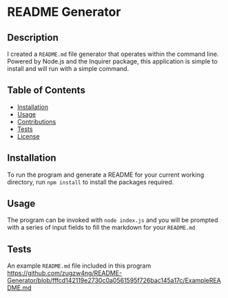 # README Generator
  
  ## Description 

I created a `README.md` file generator that operates within the command line. Powered by Node.js and the Inquirer package, this application is simple to install and will run with a simple command.

  ## Table of Contents
  * [Installation](#installation)
  * [Usage](#usage)
  * [Contributions](#contributions)
  * [Tests](#tests)
  * [License](#license)
  
  ## Installation
 
 To run the program and generate a README for your current working directory, run `npm install` to install the packages required.
  
  ## Usage 
  
The program can be invoked with `node index.js` and you will be prompted with a series of input fields to fill the markdown for your `README.md`  

  ## Tests
  
  An example `README.md` file included in this program
  https://github.com/zugzw4ng/README-Generator/blob/fffcd142119e2730c0a0561595f726bac145a17c/ExampleREADME.md
  
